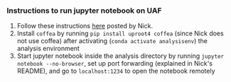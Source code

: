 ### Instructions to run jupyter notebook on UAF

1. Follow these instructions [here](https://github.com/aminnj/scouting/blob/master/analysis/README.md) posted by Nick. 
2. Install `coffea` by running `pip install uproot4 coffea` (since Nick does not use coffea) after activating (`conda activate analysisenv`) the analysis environment
3. Start jupyter notebook inside the analysis directory by running `jupyter notebook --no-browser`, set up port forwarding (explained in Nick's README), and go to `localhost:1234` to open the notebook remotely
